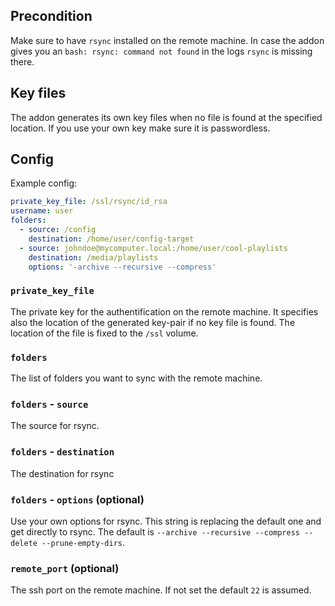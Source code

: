 ## Precondition

Make sure to have `rsync` installed on the remote machine. In case the addon gives you an `bash: rsync: command not found` in the logs `rsync` is missing there.

## Key files

The addon generates its own key files when no file is found at the specified location. If you use your own key make sure it is passwordless.

## Config

Example config:

```yaml
private_key_file: /ssl/rsync/id_rsa
username: user
folders:
  - source: /config
    destination: /home/user/config-target
  - source: johndoe@mycomputer.local:/home/user/cool-playlists
    destination: /media/playlists
    options: '-archive --recursive --compress'
```

### `private_key_file`

The private key for the authentification on the remote machine. It specifies also the location of the generated key-pair if no key file is found.
The location of the file is fixed to the `/ssl` volume.

### `folders`

The list of folders you want to sync with the remote machine.

### `folders` - `source`

The source for rsync.

### `folders` - `destination`

The destination for rsync

### `folders` - `options` (optional)

Use your own options for rsync. This string is replacing the default one and get directly to rsync. The default is `--archive --recursive --compress --delete --prune-empty-dirs`.

### `remote_port` (optional)

The ssh port on the remote machine. If not set the default `22` is assumed.

